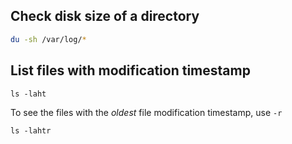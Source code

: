## Check disk size of a directory

```bash
du -sh /var/log/*
```

## List files with modification timestamp

```
ls -laht
```

To see the files with the _oldest_ file modification timestamp, use `-r`

```
ls -lahtr
```